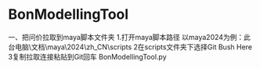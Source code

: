 # BonModellingTool
一、把问价拉取到maya脚本文件夹
1.打开maya脚本路径
以maya2024为例：此台电脑\文档\maya\2024\zh_CN\scripts
2在scripts文件夹下选择Git Bush Here
3复制拉取连接粘贴到Git回车
BonModellingTool.py
